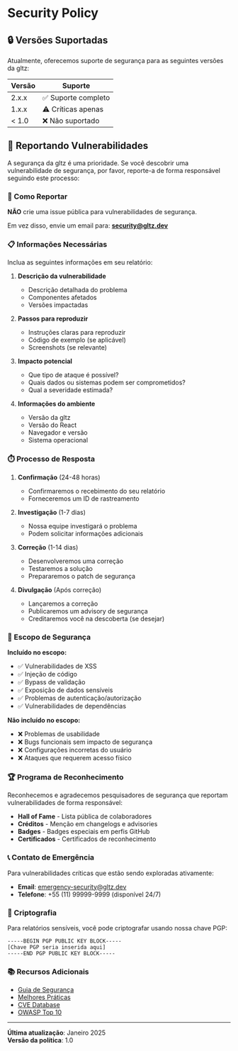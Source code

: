 # Security Policy

## 🔒 Versões Suportadas

Atualmente, oferecemos suporte de segurança para as seguintes versões da gltz:

| Versão | Suporte             |
| ------ | ------------------- |
| 2.x.x  | ✅ Suporte completo |
| 1.x.x  | ⚠️ Críticas apenas  |
| < 1.0  | ❌ Não suportado    |

## 🚨 Reportando Vulnerabilidades

A segurança da gltz é uma prioridade. Se você descobrir uma vulnerabilidade de segurança, por favor, reporte-a de forma responsável seguindo este processo:

### 📧 Como Reportar

**NÃO** crie uma issue pública para vulnerabilidades de segurança.

Em vez disso, envie um email para: **security@gltz.dev**

### 📋 Informações Necessárias

Inclua as seguintes informações em seu relatório:

1. **Descrição da vulnerabilidade**

   - Descrição detalhada do problema
   - Componentes afetados
   - Versões impactadas

2. **Passos para reproduzir**

   - Instruções claras para reproduzir
   - Código de exemplo (se aplicável)
   - Screenshots (se relevante)

3. **Impacto potencial**

   - Que tipo de ataque é possível?
   - Quais dados ou sistemas podem ser comprometidos?
   - Qual a severidade estimada?

4. **Informações do ambiente**
   - Versão da gltz
   - Versão do React
   - Navegador e versão
   - Sistema operacional

### ⏱️ Processo de Resposta

1. **Confirmação** (24-48 horas)

   - Confirmaremos o recebimento do seu relatório
   - Forneceremos um ID de rastreamento

2. **Investigação** (1-7 dias)

   - Nossa equipe investigará o problema
   - Podem solicitar informações adicionais

3. **Correção** (1-14 dias)

   - Desenvolveremos uma correção
   - Testaremos a solução
   - Prepararemos o patch de segurança

4. **Divulgação** (Após correção)
   - Lançaremos a correção
   - Publicaremos um advisory de segurança
   - Creditaremos você na descoberta (se desejar)

### 🎯 Escopo de Segurança

**Incluído no escopo:**

- ✅ Vulnerabilidades de XSS
- ✅ Injeção de código
- ✅ Bypass de validação
- ✅ Exposição de dados sensíveis
- ✅ Problemas de autenticação/autorização
- ✅ Vulnerabilidades de dependências

**Não incluído no escopo:**

- ❌ Problemas de usabilidade
- ❌ Bugs funcionais sem impacto de segurança
- ❌ Configurações incorretas do usuário
- ❌ Ataques que requerem acesso físico

### 🏆 Programa de Reconhecimento

Reconhecemos e agradecemos pesquisadores de segurança que reportam vulnerabilidades de forma responsável:

- **Hall of Fame** - Lista pública de colaboradores
- **Créditos** - Menção em changelogs e advisories
- **Badges** - Badges especiais em perfis GitHub
- **Certificados** - Certificados de reconhecimento

### 📞 Contato de Emergência

Para vulnerabilidades críticas que estão sendo exploradas ativamente:

- **Email**: emergency-security@gltz.dev
- **Telefone**: +55 (11) 99999-9999 (disponível 24/7)

### 🔐 Criptografia

Para relatórios sensíveis, você pode criptografar usando nossa chave PGP:

```
-----BEGIN PGP PUBLIC KEY BLOCK-----
[Chave PGP seria inserida aqui]
-----END PGP PUBLIC KEY BLOCK-----
```

### 📚 Recursos Adicionais

- [Guia de Segurança](./docs/security-guide.md)
- [Melhores Práticas](./docs/best-practices.md)
- [CVE Database](https://cve.mitre.org/)
- [OWASP Top 10](https://owasp.org/www-project-top-ten/)

---

**Última atualização**: Janeiro 2025  
**Versão da política**: 1.0
